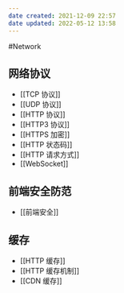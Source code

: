 ```yaml
---
date created: 2021-12-09 22:57
date updated: 2022-05-12 13:58
---
```


#Network

## 网络协议

- [[TCP 协议]]
- [[UDP 协议]]
- [[HTTP 协议]]
- [[HTTP3 协议]]
- [[HTTPS 加密]]
- [[HTTP 状态码]]
- [[HTTP 请求方式]]
- [[WebSocket]]

## 前端安全防范

- [[前端安全]]

## 缓存

- [[HTTP 缓存]]
- [[HTTP 缓存机制]]
- [[CDN 缓存]]
